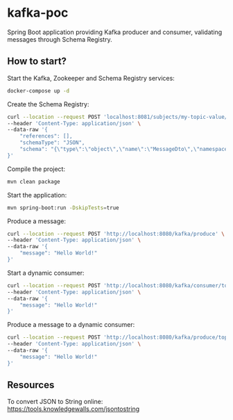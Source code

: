 # kafka-poc

Spring Boot application providing Kafka producer and consumer, validating messages through Schema Registry.

## How to start?

Start the Kafka, Zookeeper and Schema Registry services:

```bash
docker-compose up -d
```

Create the Schema Registry:

```bash
curl --location --request POST 'localhost:8081/subjects/my-topic-value/versions' \
--header 'Content-Type: application/json' \
--data-raw '{
    "references": [],
    "schemaType": "JSON",
    "schema": "{\"type\":\"object\",\"name\":\"MessageDto\",\"namespace\":\"com.co.kafkapoc.model\",\"additionalProperties\":false,\"properties\":{\"message\":{\"type\":\"string\"}},\"required\":[\"message\"]}"
}'
```

Compile the project:

```bash
mvn clean package
```

Start the application:

```bash
mvn spring-boot:run -DskipTests=true
```

Produce a message:

```bash
curl --location --request POST 'http://localhost:8080/kafka/produce' \
--header 'Content-Type: application/json' \
--data-raw '{
    "message": "Hello World!"
}'
```

Start a dynamic consumer:

```bash
curl --location --request POST 'http://localhost:8080/kafka/consumer/topic-name' \
--header 'Content-Type: application/json' \
--data-raw '{
    "message": "Hello World!"
}'
```

Produce a message to a dynamic consumer:

```bash
curl --location --request POST 'http://localhost:8080/kafka/produce/topic-name' \
--header 'Content-Type: application/json' \
--data-raw '{
    "message": "Hello World!"
}'
```

## Resources

To convert JSON to String online:
https://tools.knowledgewalls.com/jsontostring

